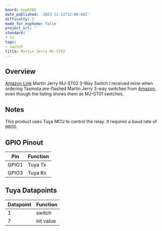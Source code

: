 ```yaml
---
board: esp8266
date_published: '2023-12-11T12:00:00Z'
difficulty: 1
made_for_esphome: false
project_url: ''
standard:
- us
tags:
- switch
title: Martin Jerry MJ-ST02
---
```


## Overview

[Amazon Link](https://amzn.to/3GFjAMY)
Martin Jerry MJ-ST02 3-Way Switch
I received mine when ordering Tasmota pre-flashed Martin Jerry 3-way switches from [Amazon](https://amzn.to/3GFjAMY), even though the listing shows them as MJ-ST01 switches.

## Notes

This product uses Tuya MCU to control the relay.  It requires a baud rate of 9600.

## GPIO Pinout

| Pin   | Function |
| ----- | -------- |
| GPIO1 | Tuya Tx  |
| GPIO3 | Tuya Rx  |

## Tuya Datapoints

| Datapoint | Function  |
| -----     | --------  |
| 1         | switch    |
| 7         | int value |